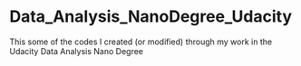 # Data_Analysis_NanoDegree_Udacity
This some of the codes I created (or modified) through my work in the Udacity Data Analysis Nano Degree
